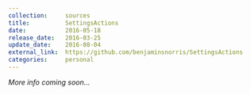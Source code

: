 ```yaml
---
collection:     sources
title:          SettingsActions
date:           2016-05-18
release_date:   2016-03-25
update_date:    2016-08-04
external_link:  https://github.com/benjaminsnorris/SettingsActions
categories:     personal
---
```


_More info coming soon…_
